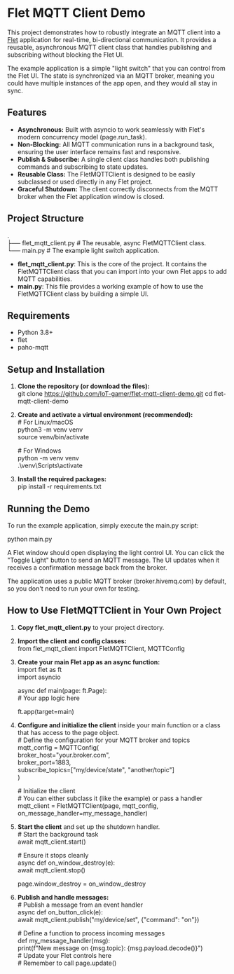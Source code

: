# **Flet MQTT Client Demo**

This project demonstrates how to robustly integrate an MQTT client into a [Flet](https://flet.dev/) application for real-time, bi-directional communication. It provides a reusable, asynchronous MQTT client class that handles publishing and subscribing without blocking the Flet UI.

The example application is a simple "light switch" that you can control from the Flet UI. The state is synchronized via an MQTT broker, meaning you could have multiple instances of the app open, and they would all stay in sync.

## **Features**

* **Asynchronous:** Built with asyncio to work seamlessly with Flet's modern concurrency model (page.run\_task).  
* **Non-Blocking:** All MQTT communication runs in a background task, ensuring the user interface remains fast and responsive.  
* **Publish & Subscribe:** A single client class handles both publishing commands and subscribing to state updates.  
* **Reusable Class:** The FletMQTTClient is designed to be easily subclassed or used directly in any Flet project.  
* **Graceful Shutdown:** The client correctly disconnects from the MQTT broker when the Flet application window is closed.

## **Project Structure**

.  
├── flet_mqtt_client.py   \# The reusable, async FletMQTTClient class.  
└── main.py               \# The example light switch application.

* **flet_mqtt_client.py**: This is the core of the project. It contains the FletMQTTClient class that you can import into your own Flet apps to add MQTT capabilities.  
* **main.py**: This file provides a working example of how to use the FletMQTTClient class by building a simple UI.

## **Requirements**

* Python 3.8+  
* flet  
* paho-mqtt

## **Setup and Installation**

1. **Clone the repository (or download the files):**  
   git clone https://github.com/IoT-gamer/flet-mqtt-client-demo.git 
   cd flet-mqtt-client-demo

2. **Create and activate a virtual environment (recommended):**  
   \# For Linux/macOS  
   python3 \-m venv venv  
   source venv/bin/activate

   \# For Windows  
   python \-m venv venv  
   .\\venv\\Scripts\\activate

3. **Install the required packages:**  
   pip install -r requirements.txt

## **Running the Demo**

To run the example application, simply execute the main.py script:

python main.py

A Flet window should open displaying the light control UI. You can click the "Toggle Light" button to send an MQTT message. The UI updates when it receives a confirmation message back from the broker.

The application uses a public MQTT broker (broker.hivemq.com) by default, so you don't need to run your own for testing.

## **How to Use FletMQTTClient in Your Own Project**

1. **Copy flet_mqtt_client.py** to your project directory.  
2. **Import the client and config classes:**  
   from flet_mqtt_client import FletMQTTClient, MQTTConfig
3. **Create your main Flet app as an async function:**  
   import flet as ft  
   import asyncio

   async def main(page: ft.Page):  
       \# Your app logic here

   ft.app(target=main)

4. **Configure and initialize the client** inside your main function or a class that has access to the page object.  
   \# Define the configuration for your MQTT broker and topics  
   mqtt_config = MQTTConfig(  
       broker_host="your.broker.com",  
       broker_port=1883,  
       subscribe_topics=["my/device/state", "another/topic"]  
   )

   \# Initialize the client  
   \# You can either subclass it (like the example) or pass a handler  
   mqtt_client = FletMQTTClient(page, mqtt_config, on_message_handler=my_message_handler)

5. **Start the client** and set up the shutdown handler.  
   \# Start the background task  
   await mqtt_client.start()

   \# Ensure it stops cleanly  
   async def on_window_destroy(e):  
       await mqtt_client.stop()

   page.window_destroy = on_window_destroy

6. **Publish and handle messages:**  
   \# Publish a message from an event handler  
   async def on_button_click(e):  
       await mqtt_client.publish("my/device/set", {"command": "on"})

   \# Define a function to process incoming messages  
   def my_message_handler(msg):  
       print(f"New message on {msg.topic}: {msg.payload.decode()}")  
       \# Update your Flet controls here  
       \# Remember to call page.update()  
